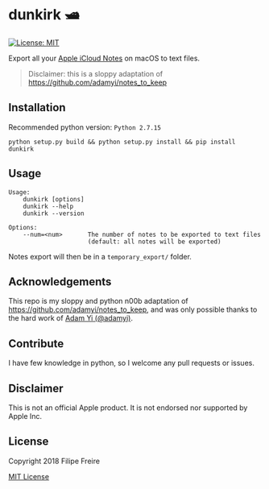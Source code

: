 # dunkirk 🛥️

[![License: MIT](https://img.shields.io/badge/License-MIT-yellow.svg)](https://opensource.org/licenses/MIT)

Export all your [Apple iCloud Notes](https://www.icloud.com/notes) on macOS to text files.

> Disclaimer: this is a sloppy adaptation of https://github.com/adamyi/notes_to_keep

## Installation
Recommended python version: `Python 2.7.15`

```
python setup.py build && python setup.py install && pip install dunkirk
```

## Usage
```
Usage:
    dunkirk [options]
    dunkirk --help
    dunkirk --version

Options:
    --num=<num>       The number of notes to be exported to text files
                      (default: all notes will be exported)
```

Notes export will then be in a `temporary_export/` folder.


## Acknowledgements

This repo is my sloppy and python n00b adaptation of https://github.com/adamyi/notes_to_keep, and was only possible thanks to the hard work of [Adam Yi (@adamyi)](https://github.com/adamyi).

## Contribute

I have few knowledge in python, so I welcome any pull requests or issues.

## Disclaimer

This is not an official Apple product. It is not endorsed nor supported by Apple Inc.

## License

Copyright 2018 Filipe Freire

[MIT License](LICENSE)

